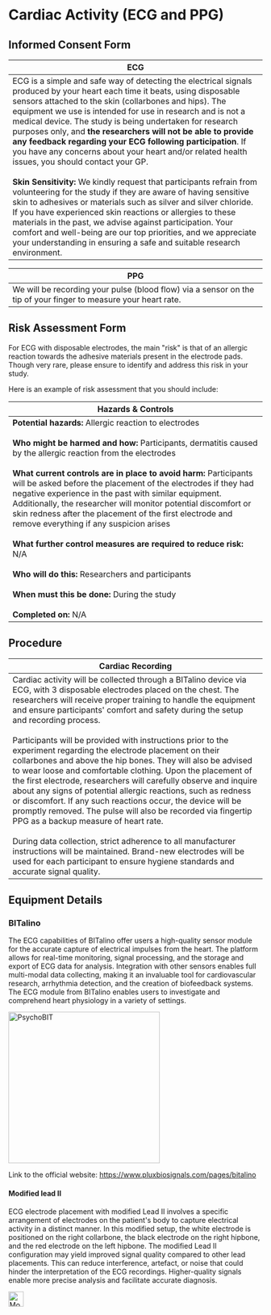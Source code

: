 # Cardiac Activity (ECG and PPG)

## Informed Consent Form

| ECG | 
| --- |
| ECG is a simple and safe way of detecting the electrical signals produced by your heart each time it beats, using disposable sensors attached to the skin (collarbones and hips). The equipment we use is intended for use in research and is not a medical device. The study is being undertaken for research purposes only, and **the researchers will not be able to provide any feedback regarding your ECG following participation**. If you have any concerns about your heart and/or related health issues, you should contact your GP. <br/><br/> **Skin Sensitivity:** We kindly request that participants refrain from volunteering for the study if they are aware of having sensitive skin to adhesives or materials such as silver and silver chloride. If you have experienced skin reactions or allergies to these materials in the past, we advise against participation. Your comfort and well-being are our top priorities, and we appreciate your understanding in ensuring a safe and suitable research environment. |

| PPG |
| --- |
| We will be recording your pulse (blood flow) via a sensor on the tip of your finger to measure your heart rate. |

## Risk Assessment Form

For ECG with disposable electrodes, the main "risk" is that of an allergic reaction towards the adhesive materials present in the electrode pads. Though very rare, please ensure to identify and address this risk in your study. 

Here is an example of risk assessment that you should include:

| Hazards & Controls | 
| --- |
| **Potential hazards:** Allergic reaction to electrodes <br/><br/> **Who might be harmed and how:** Participants, dermatitis caused by the allergic reaction from the electrodes <br/><br/> **What current controls are in place to avoid harm:** Participants will be asked before the placement of the electrodes if they had negative experience in the past with similar equipment. Additionally, the researcher will monitor potential discomfort or skin redness after the placement of the first electrode and remove everything if any suspicion arises <br/><br/> **What further control measures are required to reduce risk:** N/A <br/><br/> **Who will do this:** Researchers and participants <br/><br/> **When must this be done:** During the study <br/><br/> **Completed on:** N/A|

## Procedure

| Cardiac Recording | 
| --- |
| Cardiac activity will be collected through a BITalino device via ECG, with 3 disposable electrodes placed on the chest. The researchers will receive proper training to handle the equipment and ensure participants' comfort and safety during the setup and recording process.<br/><br/> Participants will be provided with instructions prior to the experiment regarding the electrode placement on their collarbones and above the hip bones. They will also be advised to wear loose and comfortable clothing. Upon the placement of the first electrode, researchers will carefully observe and inquire about any signs of potential allergic reactions, such as redness or discomfort. If any such reactions occur, the device will be promptly removed. The pulse will also be recorded via fingertip PPG as a backup measure of heart rate.<br/><br/> During data collection, strict adherence to all manufacturer instructions will be maintained. Brand-new electrodes will be used for each participant to ensure hygiene standards and accurate signal quality. |

## Equipment Details

### BITalino

The ECG capabilities of BITalino offer users a high-quality sensor module for the accurate capture of electrical impulses from the heart. The platform allows for real-time monitoring, signal processing, and the storage and export of ECG data for analysis. Integration with other sensors enables full multi-modal data collecting, making it an invaluable tool for cardiovascular research, arrhythmia detection, and the creation of biofeedback systems. The ECG module from BITalino enables users to investigate and comprehend heart physiology in a variety of settings.

<a href="https://www.pluxbiosignals.com/collections/bitalino/products/psychobit"><img src="https://www.pluxbiosignals.com/cdn/shop/products/bitalino-revolution-psychobit-bt.jpg" height="300" alt = "PsychoBIT"/></a>

Link to the official website: https://www.pluxbiosignals.com/pages/bitalino

#### Modified lead II 

ECG electrode placement with modified Lead II involves a specific arrangement of electrodes on the patient's body to capture electrical activity in a distinct manner. In this modified setup, the white electrode is positioned on the right collarbone, the black electrode on the right hipbone, and the red electrode on the left hipbone. The modified Lead II configuration may yield improved signal quality compared to other lead placements. This can reduce interference, artefact, or noise that could hinder the interpretation of the ECG recordings. Higher-quality signals enable more precise analysis and facilitate accurate diagnosis.

<a href="https://www.researchgate.net/publication/4369781_Psychophysiological_experimental_design_for_use_in_human-robot_interaction_studies#pf5"><img src="https://www.researchgate.net/profile/Kristen-Salomon/publication/4369781/figure/fig2/AS:279440841035786@1443635296538/Electrode-Placements-for-EDA-11.png" height="30" alt = "Modified lead II"/></a>




